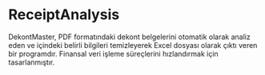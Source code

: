 # ReceiptAnalysis
DekontMaster, PDF formatındaki dekont belgelerini otomatik olarak analiz eden ve içindeki belirli bilgileri temizleyerek Excel dosyası olarak çıktı veren bir programdır. Finansal veri işleme süreçlerini hızlandırmak için tasarlanmıştır.
